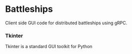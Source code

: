 # Battleships

Client side GUI code for distributed battleships using gRPC.

### Tkinter

Tkinter is a standard GUI toolkit for Python
